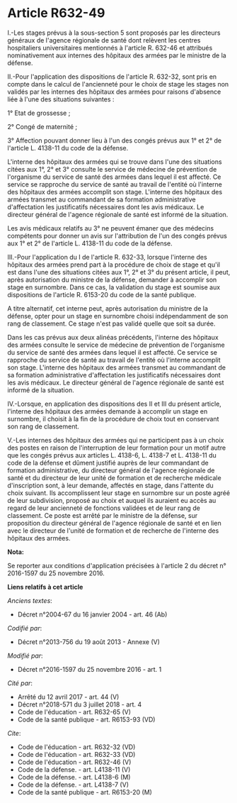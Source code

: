 # Article R632-49

I.-Les stages prévus à la sous-section 5 sont proposés par les directeurs généraux de l'agence régionale de santé dont
relèvent les centres hospitaliers universitaires mentionnés à l'article R. 632-46 et attribués nominativement aux internes
des hôpitaux des armées par le ministre de la défense. 

II.-Pour l'application des dispositions de l'article R. 632-32, sont pris en compte dans le calcul de l'ancienneté pour le
choix de stage les stages non validés par les internes des hôpitaux des armées pour raisons d'absence liée à l'une des
situations suivantes : 

1° Etat de grossesse ; 

2° Congé de maternité ; 

3° Affection pouvant donner lieu à l'un des congés prévus aux 1° et 2° de l'article L. 4138-11 du code de la défense. 

L'interne des hôpitaux des armées qui se trouve dans l'une des situations citées aux 1°, 2° et 3° consulte le service de
médecine de prévention de l'organisme du service de santé des armées dans lequel il est affecté. Ce service se rapproche du
service de santé au travail de l'entité où l'interne des hôpitaux des armées accomplit son stage. L'interne des hôpitaux des
armées transmet au commandant de sa formation administrative d'affectation les justificatifs nécessaires dont les avis
médicaux. Le directeur général de l'agence régionale de santé est informé de la situation. 

Les avis médicaux relatifs au 3° ne peuvent émaner que des médecins compétents pour donner un avis sur l'attribution de l'un
des congés prévus aux 1° et 2° de l'article L. 4138-11 du code de la défense. 

III.-Pour l'application du I de l'article R. 632-33, lorsque l'interne des hôpitaux des armées prend part à la procédure de
choix de stage et qu'il est dans l'une des situations citées aux 1°, 2° et 3° du présent article, il peut, après autorisation
du ministre de la défense, demander à accomplir son stage en surnombre. Dans ce cas, la validation du stage est soumise aux
dispositions de l'article R. 6153-20 du code de la santé publique. 

A titre alternatif, cet interne peut, après autorisation du ministre de la défense, opter pour un stage en surnombre choisi
indépendamment de son rang de classement. Ce stage n'est pas validé quelle que soit sa durée. 

Dans les cas prévus aux deux alinéas précédents, l'interne des hôpitaux des armées consulte le service de médecine de
prévention de l'organisme du service de santé des armées dans lequel il est affecté. Ce service se rapproche du service de
santé au travail de l'entité où l'interne accomplit son stage. L'interne des hôpitaux des armées transmet au commandant de sa
formation administrative d'affectation les justificatifs nécessaires dont les avis médicaux. Le directeur général de l'agence
régionale de santé est informé de la situation. 

IV.-Lorsque, en application des dispositions des II et III du présent article, l'interne des hôpitaux des armées demande à
accomplir un stage en surnombre, il choisit à la fin de la procédure de choix tout en conservant son rang de classement. 

V.-Les internes des hôpitaux des armées qui ne participent pas à un choix des postes en raison de l'interruption de leur
formation pour un motif autre que les congés prévus aux articles L. 4138-6, L. 4138-7 et L. 4138-11 du code de la défense et
dûment justifié auprès de leur commandant de formation administrative, du directeur général de l'agence régionale de santé et
du directeur de leur unité de formation et de recherche médicale d'inscription sont, à leur demande, affectés en stage, dans
l'attente du choix suivant. Ils accomplissent leur stage en surnombre sur un poste agréé de leur subdivision, proposé au
choix et auquel ils auraient eu accès au regard de leur ancienneté de fonctions validées et de leur rang de classement. Ce
poste est arrêté par le ministre de la défense, sur proposition du directeur général de l'agence régionale de santé et en
lien avec le directeur de l'unité de formation et de recherche de l'interne des hôpitaux des armées.

**Nota:**

Se reporter aux conditions d'application précisées à l'article 2 du décret n° 2016-1597 du 25 novembre 2016.

**Liens relatifs à cet article**

_Anciens textes_:

  - Décret n°2004-67 du 16 janvier 2004 - art. 46 (Ab)

_Codifié par_:

  - Décret n°2013-756 du 19 août 2013 -  Annexe (V)

_Modifié par_:

  - Décret n°2016-1597 du 25 novembre 2016 - art. 1

_Cité par_:

  - Arrêté du 12 avril 2017 - art. 44 (V)
  - Décret n°2018-571 du 3 juillet 2018 - art. 4
  - Code de l'éducation - art. R632-65 (V)
  - Code de la santé publique - art. R6153-93 (VD)

_Cite_:

  - Code de l'éducation - art. R632-32 (VD)
  - Code de l'éducation - art. R632-33 (VD)
  - Code de l'éducation - art. R632-46 (V)
  - Code de la défense. - art. L4138-11 (V)
  - Code de la défense. - art. L4138-6 (M)
  - Code de la défense. - art. L4138-7 (V)
  - Code de la santé publique - art. R6153-20 (M)
